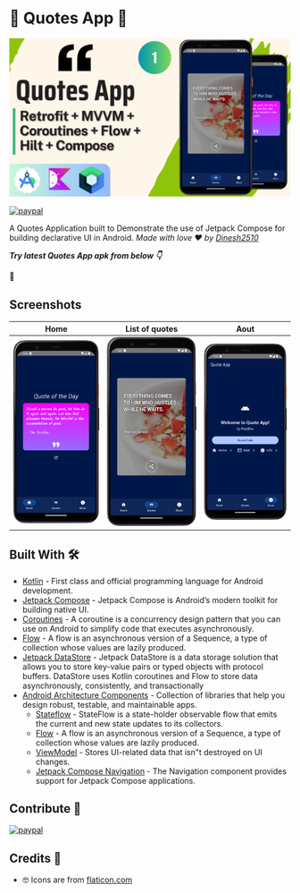 

# 💭 Quotes App 💭
<img src="https://github.com/Dinesh2510/Quotes-App-using-Jetpack-Compose/blob/master/youtube%20thumbnail%20(3).png?raw=true" width="750">


[![paypal](https://static-00.iconduck.com/assets.00/youtube-icon-512x512-80maysdk.png)](https://www.youtube.com/watch?v=sklPpTf7Yj8)


A Quotes Application built to Demonstrate the use of Jetpack Compose for building declarative UI in
Android. *Made with love ❤️ by [Dinesh2510](https://github.com/Dinesh2510)*

***Try latest Quotes App apk from below 👇***

📱

## Screenshots
| Home  | List of quotes | Aout |
| ------------- | ------------- |  ------------- |
| [![IMAGE](https://github.com/Dinesh2510/Quotes-App-using-Jetpack-Compose/blob/master/Screenshot_20240621_194514.png)](https://www.youtube.com/watch?v=sklPpTf7Yj8)  |  [![IMAGE](https://github.com/Dinesh2510/Quotes-App-using-Jetpack-Compose/blob/master/Screenshot_20240621_194545.png)](https://www.youtube.com/watch?v=sklPpTf7Yj8)  |   [![IMAGE](https://github.com/Dinesh2510/Quotes-App-using-Jetpack-Compose/blob/master/Screenshot_20240621_194555.png)](https://www.youtube.com/watch?v=sklPpTf7Yj8)|

## Built With 🛠

- [Kotlin](https://kotlinlang.org/) - First class and official programming language for Android
  development.
- [Jetpack Compose](https://developer.android.com/jetpack/compose) - Jetpack Compose is Android’s
  modern toolkit for building native UI.
- [Coroutines](https://kotlinlang.org/docs/reference/coroutines-overview.html) - A coroutine is a
  concurrency design pattern that you can use on Android to simplify code that executes
  asynchronously.
- [Flow](https://kotlinlang.org/docs/reference/coroutines/flow.html) - A flow is an asynchronous
  version of a Sequence, a type of collection whose values are lazily produced.
- [Jetpack DataStore](https://developer.android.com/topic/libraries/architecture/datastore) -
  Jetpack DataStore is a data storage solution that allows you to store key-value pairs or typed
  objects with protocol buffers. DataStore uses Kotlin coroutines and Flow to store data
  asynchronously, consistently, and transactionally
- [Android Architecture Components](https://developer.android.com/topic/libraries/architecture) -
  Collection of libraries that help you design robust, testable, and maintainable apps.
  - [Stateflow](https://developer.android.com/kotlin/flow/stateflow-and-sharedflow) - StateFlow is a
    state-holder observable flow that emits the current and new state updates to its collectors.
  - [Flow](https://kotlinlang.org/docs/reference/coroutines/flow.html) - A flow is an asynchronous
    version of a Sequence, a type of collection whose values are lazily produced.
  - [ViewModel](https://developer.android.com/topic/libraries/architecture/viewmodel) - Stores
    UI-related data that isn"t destroyed on UI changes.
  - [Jetpack Compose Navigation](https://developer.android.com/jetpack/compose/navigation) - The
    Navigation component provides support for Jetpack Compose applications.



## Contribute 🤝
[![paypal](https://www.paypalobjects.com/en_US/i/btn/btn_donateCC_LG.gif)](https://www.paypal.com/paypalme/pixelDeviin)


## Credits 🤗

- 🤓 Icons are from [flaticon.com](https://flaticon.com)
